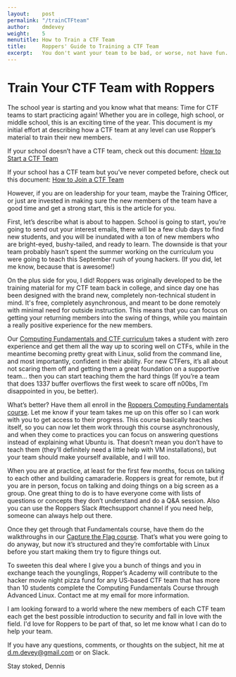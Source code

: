 ```yaml
---
layout:    post
permalink: "/trainCTFteam"
author:    dmdevey
weight:    5
menutitle: How to Train a CTF Team
title:     Roppers' Guide to Training a CTF Team
excerpt:   You don't want your team to be bad, or worse, not have fun... Why not be good and have fun?
---
```


# Train Your CTF Team with Roppers

The school year is starting and you know what that means: Time for CTF teams to start practicing again! Whether you are in college, high school, or middle school, this is an exciting time of the year. This document is my initial effort at describing how a CTF team at any level can use Ropper’s material to train their new members. 

If your school doesn’t have a CTF team, check out this document: 
[How to Start a CTF Team](/startCTFteam.html)

If your school has a CTF team but you’ve never competed before, check out this document: 
[How to Join a CTF Team](/joinCTFteam.html)

However, if you are on leadership for your team, maybe the Training Officer, or just are invested in making sure the new members of the team have a good time and get a strong start, this is the article for you. 

First, let’s describe what is about to happen. School is going to start, you’re going to send out your interest emails, there will be a few club days to find new students, and you will be inundated with a ton of new members who are bright-eyed, bushy-tailed, and ready to learn. The downside is that your team probably hasn’t spent the summer working on the curriculum you were going to teach this September rush of young hackers. (If you did, let me know, because that is awesome!)

On the plus side for you, I did! Roppers was originally developed to be the training material for my CTF team back in college, and since day one has been designed with the brand new, completely non-technical student in mind. It's free, completely asynchronous, and meant to be done remotely with minimal need for outside instruction. This means that you can focus on getting your returning members into the swing of things, while you maintain a really positive experience for the new members.

Our [Computing Fundamentals and CTF curriculum](https://www.roppers.org) takes a student with zero experience and get them all the way up to scoring well on CTFs, while in the meantime becoming pretty great with Linux, solid from the command line, and most importantly, confident in their ability. For new CTFers, it’s all about not scaring them off and getting them a great foundation on a supportive team... then you can start teaching them the hard things (If you’re a team that does 1337 buffer overflows the first week to scare off n00bs, I’m disappointed in you, be better). 

What’s better? Have them all enroll in the [Roppers Computing Fundamentals course](https://www.roppers.org/courses/fundamentals). Let me know if your team takes me up on this offer so I can work with you to get access to their progress. This course basically teaches itself, so you can now let them work through this course asynchronously, and when they come to practices you can focus on answering questions instead of explaining what Ubuntu is. That doesn’t mean you don’t have to teach them (they’ll definitely need a little help with VM installations), but your team should make yourself available, and I will too. 

When you are at practice, at least for the first few months, focus on talking to each other and building camaraderie. Roppers is great for remote, but if you are in person, focus on talking and doing things on a big screen as a group. One great thing to do is to have everyone come with lists of questions or concepts they don’t understand and do a Q&A session. Also you can use the Roppers Slack #techsupport channel if you need help, someone can always help out there.

Once they get through that Fundamentals course, have them do the walkthroughs in our [Capture the Flag course](https://www.roppers.org/courses/ctf). That’s what you were going to do anyway, but now it’s structured and they’re comfortable with Linux before you start making them try to figure things out. 

To sweeten this deal where I give you a bunch of things and you in exchange teach the younglings, Ropper’s Academy will contribute to the hacker movie night pizza fund for any US-based CTF team that has more than 10 students complete the Computing Fundamentals Course through Advanced Linux. Contact me at my email for more information.

I am looking forward to a world where the new members of each CTF team each get the best possible introduction to security and fall in love with the field. I'd love for Roppers to be part of that, so let me know what I can do to help your team.

If you have any questions, comments, or thoughts on the subject, hit me at d.m.devey@gmail.com or on Slack.

Stay stoked, 
Dennis




